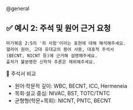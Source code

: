 @general

## ✅ 예시 2: 주석 및 원어 근거 요청

```
마가복음 2:5의 '죄 사함'이라는 표현에 대해 해석해주세요.
헬라어 원어, 고대 유대교의 용어 사용, 대표적 주석서
(BECNT, NICNT 등)에 근거해 설명해주세요.
출처가 불분명한 신학적 추론은 제외해주세요.
```

📌 주석서 비교

- 원어·학문적 깊이: WBC, BECNT, ICC, Hermeneia
- 목회·설교 중심: NIVAC, BST, TOTC/TNTC
- 균형형(학문+목회): NICNT, PNTC, BECNT
